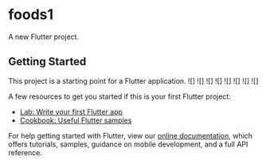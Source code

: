 # foods1

A new Flutter project.

## Getting Started

This project is a starting point for a Flutter application.
![]
![]
![]
![]
![]
![]
![]
![]

A few resources to get you started if this is your first Flutter project:

- [Lab: Write your first Flutter app](https://flutter.io/docs/get-started/codelab)
- [Cookbook: Useful Flutter samples](https://flutter.io/docs/cookbook)

For help getting started with Flutter, view our 
[online documentation](https://flutter.io/docs), which offers tutorials, 
samples, guidance on mobile development, and a full API reference.
